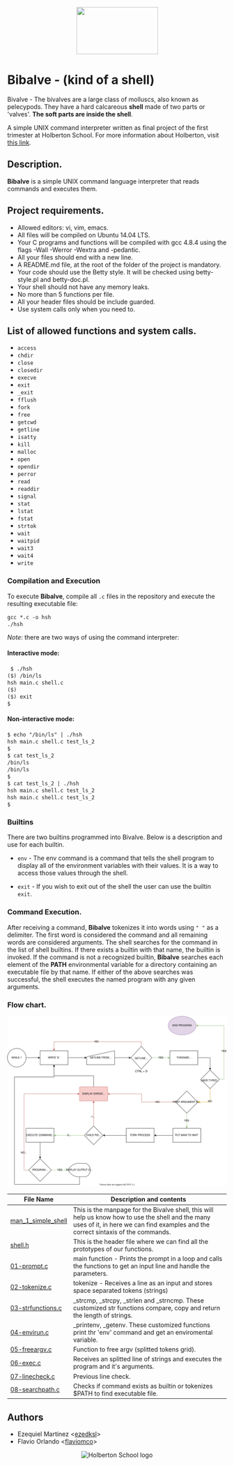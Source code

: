 <p align="center">
  <img src="https://conxemar.com/sites/conxemar/files/donax_trunculus_sw.jpeg" width="187" height="108">
</p>

# Bibalve - (kind of a shell)

Bivalve - The bivalves are a large class of molluscs, also known as pelecypods. They have a hard calcareous **shell** made of two parts or 'valves'. **The soft parts are inside the shell**.

A simple UNIX command interpreter written as final project of the first trimester at Holberton School. For more information about Holberton, visit [this link](https://www.holbertonschool.com/).

## Description.

**Bibalve** is a simple UNIX command language interpreter that reads commands and executes them.

## Project requirements.

- Allowed editors: vi, vim, emacs.
- All files will be compiled on Ubuntu 14.04 LTS.
- Your C programs and functions will be compiled with gcc 4.8.4 using the flags -Wall -Werror -Wextra and -pedantic.
- All your files should end with a new line.
- A README.md file, at the root of the folder of the project is mandatory.
- Your code should use the Betty style. It will be checked using betty-style.pl and betty-doc.pl.
- Your shell should not have any memory leaks.
- No more than 5 functions per file.
- All your header files should be include guarded.
- Use system calls only when you need to.

## List of allowed functions and system calls.

- ```access```
- ```chdir```
- ```close```
- ```closedir```
- ```execve```
- ```exit```
- ```_exit```
- ```fflush```
- ```fork```
- ```free```
- ```getcwd```
- ```getline```
- ```isatty```
- ```kill```
- ```malloc```
- ```open```
- ```opendir```
- ```perror```
- ```read```
- ```readdir```
- ```signal```
- ```stat```
- ```lstat```
- ```fstat```
- ```strtok```
- ```wait```
- ```waitpid```
- ```wait3```
- ```wait4```
- ```write```

### Compilation and Execution

To execute **Bibalve**, compile all `.c` files in the repository and execute the resulting executable file:

```
gcc *.c -o hsh
./hsh
```
_Note_: there are two ways of using the command interpreter:

#### Interactive mode:
```
 $ ./hsh
($) /bin/ls
hsh main.c shell.c
($)
($) exit
$
```
#### Non-interactive mode:
```
$ echo "/bin/ls" | ./hsh
hsh main.c shell.c test_ls_2
$
$ cat test_ls_2
/bin/ls
/bin/ls
$
$ cat test_ls_2 | ./hsh
hsh main.c shell.c test_ls_2
hsh main.c shell.c test_ls_2
$
```

### Builtins
There are two builtins programmed into Bivalve. Below is a description and use for each builtin.

* `env` - The env command is a command that tells the shell program to display all of the environment variables with their values. It is a    way to access those values through the shell.

* `exit` - If you wish to exit out of the shell the user can use the builtin `exit`.


### Command Execution.

After receiving a command, **Bibalve** tokenizes it into words using `" "` as a delimiter. The first word is considered the command and all remaining words are considered arguments.
The shell searches for the command in the list of shell builtins. If there exists a builtin with that name, the builtin is invoked.
If the command is not a recognized builtin, **Bibalve** searches each element of the **PATH** environmental variable for a directory containing an executable file by that name.
If either of the above searches was successful, the shell executes the named program with any given arguments.

### Flow chart.

![Alt](shell.svg)

| File Name | Description and contents |
| --- | --- |
| [man_1_simple_shell](man_1_simple_shell) | This is the manpage for the Bivalve shell, this will help us know how to use the shell and the many uses of it, in here we can find examples and the correct sintaxis of the commands.|
| [shell.h](shell.h) |This is the header file where we can find all the prototypes of our functions.|
| [01-prompt.c](01-prompt.c) |main function - Prints the prompt in a loop and calls the functions to get an input line and handle the parameters.|
| [02-tokenize.c](02-tokenize.c) |tokenize - Receives a line as an input and stores space separated tokens (strings)|
| [03-strfunctions.c](03-strfunctions.c) |_strcmp, _strcpy, _strlen and _strncmp. These customized str functions compare, copy and return the length of strings.|
| [04-envirun.c](04-envirun.c) |_printenv, _getenv. These customized functions print thr 'env' command and get an enviromental variable.|
| [05-freeargv.c](05-freeargv.c) |Function to free argv (splitted tokens grid).|
| [06-exec.c](06-exec.c) |Receives an splitted line of strings and executes the program and it's arguments.|
| [07-linecheck.c](07-linecheck.c) |Previous line check.|
| [08-searchpath.c](08-searchpath.c) |Checks if command exists as builtin or tokenizes $PATH to find executable file.|


## Authors

* Ezequiel Martinez <[ezedksl](https://github.com/ezedksl)>
* Flavio Orlando <[flaviomco](https://github.com/flaviomco)>


<p align="center">
  <img src="http://www.holbertonschool.com/holberton-logo.png" alt="Holberton School logo">
</p>
